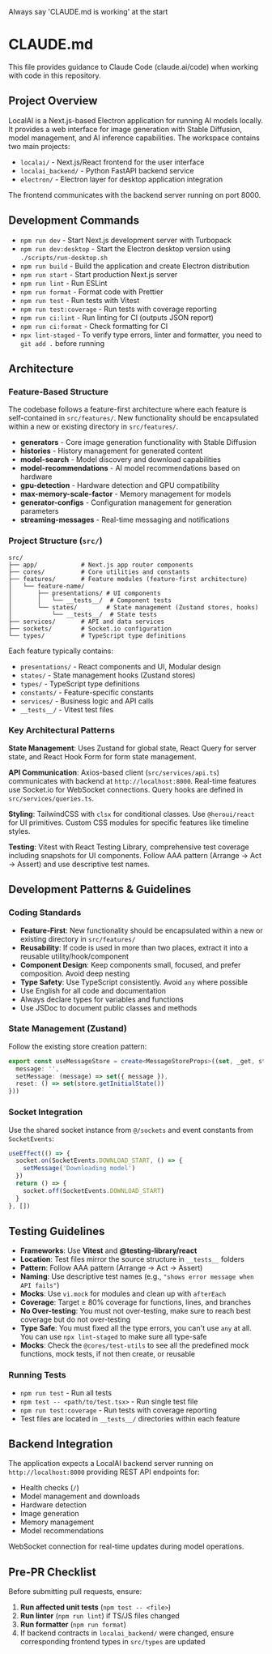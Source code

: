 Always say 'CLAUDE.md is working' at the start

# CLAUDE.md

This file provides guidance to Claude Code (claude.ai/code) when working with code in this repository.

## Project Overview

LocalAI is a Next.js-based Electron application for running AI models locally. It provides a web interface for image generation with Stable Diffusion, model management, and AI inference capabilities. The workspace contains two main projects:

- `localai/` - Next.js/React frontend for the user interface
- `localai_backend/` - Python FastAPI backend service
- `electron/` - Electron layer for desktop application integration

The frontend communicates with the backend server running on port 8000.

## Development Commands

- `npm run dev` - Start Next.js development server with Turbopack
- `npm run dev:desktop` - Start the Electron desktop version using `./scripts/run-desktop.sh`
- `npm run build` - Build the application and create Electron distribution
- `npm run start` - Start production Next.js server
- `npm run lint` - Run ESLint
- `npm run format` - Format code with Prettier
- `npm run test` - Run tests with Vitest
- `npm run test:coverage` - Run tests with coverage reporting
- `npm run ci:lint` - Run linting for CI (outputs JSON report)
- `npm run ci:format` - Check formatting for CI
- `npx lint-staged` - To verify type errors, linter and formatter, you need to `git add .` before running

## Architecture

### Feature-Based Structure

The codebase follows a feature-first architecture where each feature is self-contained in `src/features/`. New functionality should be encapsulated within a new or existing directory in `src/features/`.

- **generators** - Core image generation functionality with Stable Diffusion
- **histories** - History management for generated content
- **model-search** - Model discovery and download capabilities
- **model-recommendations** - AI model recommendations based on hardware
- **gpu-detection** - Hardware detection and GPU compatibility
- **max-memory-scale-factor** - Memory management for models
- **generator-configs** - Configuration management for generation parameters
- **streaming-messages** - Real-time messaging and notifications

### Project Structure (`src/`)

```
src/
├── app/            # Next.js app router components
├── cores/          # Core utilities and constants
├── features/       # Feature modules (feature-first architecture)
│   └── feature-name/
│       ├── presentations/ # UI components
│       │   └── __tests__/  # Component tests
│       └── states/        # State management (Zustand stores, hooks)
│           └── __tests__/  # State tests
├── services/       # API and data services
├── sockets/        # Socket.io configuration
└── types/          # TypeScript type definitions
```

Each feature typically contains:

- `presentations/` - React components and UI, Modular design
- `states/` - State management hooks (Zustand stores)
- `types/` - TypeScript type definitions
- `constants/` - Feature-specific constants
- `services/` - Business logic and API calls
- `__tests__/` - Vitest test files

### Key Architectural Patterns

**State Management**: Uses Zustand for global state, React Query for server state, and React Hook Form for form state management.

**API Communication**: Axios-based client (`src/services/api.ts`) communicates with backend at `http://localhost:8000`. Real-time features use Socket.io for WebSocket connections. Query hooks are defined in `src/services/queries.ts`.

**Styling**: TailwindCSS with `clsx` for conditional classes. Use `@heroui/react` for UI primitives. Custom CSS modules for specific features like timeline styles.

**Testing**: Vitest with React Testing Library, comprehensive test coverage including snapshots for UI components. Follow AAA pattern (Arrange → Act → Assert) and use descriptive test names.

## Development Patterns & Guidelines

### Coding Standards

- **Feature-First**: New functionality should be encapsulated within a new or existing directory in `src/features/`
- **Reusability**: If code is used in more than two places, extract it into a reusable utility/hook/component
- **Component Design**: Keep components small, focused, and prefer composition. Avoid deep nesting
- **Type Safety**: Use TypeScript consistently. Avoid `any` where possible
- Use English for all code and documentation
- Always declare types for variables and functions
- Use JSDoc to document public classes and methods

### State Management (Zustand)

Follow the existing store creation pattern:

```typescript
export const useMessageStore = create<MessageStoreProps>((set, _get, store) => ({
  message: '',
  setMessage: (message) => set({ message }),
  reset: () => set(store.getInitialState())
}))
```

### Socket Integration

Use the shared socket instance from `@/sockets` and event constants from `SocketEvents`:

```typescript
useEffect(() => {
  socket.on(SocketEvents.DOWNLOAD_START, () => {
    setMessage('Downloading model')
  })
  return () => {
    socket.off(SocketEvents.DOWNLOAD_START)
  }
}, [])
```

## Testing Guidelines

- **Frameworks**: Use **Vitest** and **@testing-library/react**
- **Location**: Test files mirror the source structure in `__tests__` folders
- **Pattern**: Follow AAA pattern (Arrange → Act → Assert)
- **Naming**: Use descriptive test names (e.g., `"shows error message when API fails"`)
- **Mocks**: Use `vi.mock` for modules and clean up with `afterEach`
- **Coverage**: Target ≥ 80% coverage for functions, lines, and branches
- **No Over-testing**: You must not over-testing, make sure to reach best coverage but do not over-testing
- **Type Safe**: You must fixed all the type errors, you can't use `any` at all. You can use `npx lint-staged` to make sure all type-safe
- **Mocks**: Check the `@cores/test-utils` to see all the predefined mock functions, mock tests, if not then create, or reusable

### Running Tests

- `npm run test` - Run all tests
- `npm test -- <path/to/test.tsx>` - Run single test file
- `npm run test:coverage` - Run tests with coverage reporting
- Test files are located in `__tests__/` directories within each feature

## Backend Integration

The application expects a LocalAI backend server running on `http://localhost:8000` providing REST API endpoints for:

- Health checks (`/`)
- Model management and downloads
- Hardware detection
- Image generation
- Memory management
- Model recommendations

WebSocket connection for real-time updates during model operations.

## Pre-PR Checklist

Before submitting pull requests, ensure:

1. **Run affected unit tests** (`npm test -- <file>`)
2. **Run linter** (`npm run lint`) if TS/JS files changed
3. **Run formatter** (`npm run format`)
4. If backend contracts in `localai_backend/` were changed, ensure corresponding frontend types in `src/types` are updated
